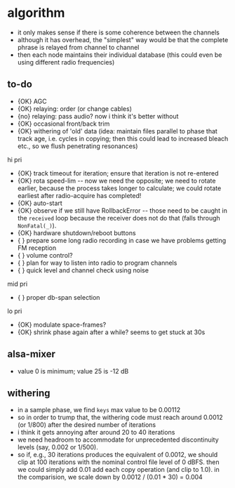 # algorithm

- it only makes sense if there is some coherence between the channels
- although it has overhead, the "simplest" way would be that the complete
  phrase is relayed from channel to channel
- then each node maintains their individual database (this could even be
  using different radio frequencies)

## to-do

- {OK} AGC
- {OK} relaying: order (or change cables)
- {no} relaying: pass audio? now i think it's better without
- {OK} occasional front/back trim
- {OK} withering of 'old' data (idea: maintain files parallel to phase that track age, i.e. cycles in copying;
  then this could lead to increased bleach etc., so we flush penetrating resonances)

hi pri

- {OK} track timeout for iteration; ensure that iteration is not re-entered
- {OK} rota speed-lim -- now we need the opposite; we need to rotate earlier, because the process
       takes longer to calculate; we could rotate earliest after radio-acquire has completed!
- {OK} auto-start
- {OK} observe if we still have RollbackError -- those need to be caught in the `received` loop
       because the receiver does not do that (falls through `NonFatal(_)`).
- {OK} hardware shutdown/reboot buttons
- {  } prepare some long radio recording in case we have problems getting FM reception
- {  } volume control?
- {  } plan for way to listen into radio to program channels
- {  } quick level and channel check using noise

mid pri

- {  } proper db-span selection

lo pri

- {OK} modulate space-frames?
- {OK} shrink phase again after a while? seems to get stuck at 30s

## alsa-mixer

- value 0 is minimum; value 25 is -12 dB

## withering

- in a sample phase, we find `keys` max value to be 0.00112
- so in order to trump that, the withering code must reach around 0.0012 (or 1/800) after
  the desired number of iterations
- i think it gets annoying after around 20 to 40 iterations
- we need headroom to accommodate for unprecedented discontinuity levels (say, 0.002 or 1/500).
- so if, e.g., 30 iterations produces the equivalent of 0.0012, we should clip at 100 iterations
  with the nominal control file level of 0 dBFS. then we could simply add 0.01 add each copy operation
  (and clip to 1.0). in the comparision, we scale down by 0.0012 / (0.01 * 30) = 0.004
